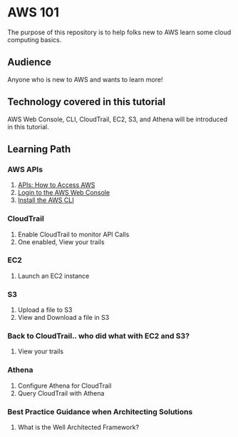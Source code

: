# AWS 101
The purpose of this repository is to help folks new to AWS learn some cloud computing basics.

## Audience
Anyone who is new to AWS and wants to learn more!

## Technology covered in this tutorial
AWS Web Console, CLI, CloudTrail, EC2, S3, and Athena will be introduced in this tutorial.

## Learning Path

### AWS APIs
1. [APIs: How to Access AWS](API_and_Console/intro.md)
1. [Login to the AWS Web Console](API_and_Console/login_to_console.md)
1. [Install the AWS CLI](API_and_Console/intrall_cli.md)

### CloudTrail
1. Enable CloudTrail to monitor API Calls
1. One enabled, View your trails

### EC2
1. Launch an EC2 instance

### S3
1. Upload a file to S3
1. View and Download a file in S3

### Back to CloudTrail.. who did what with EC2 and S3?
1. View your trails

### Athena
1. Configure Athena for CloudTrail
1. Query CloudTrail with Athena

### Best Practice Guidance when Architecting Solutions
1. What is the Well Architected Framework?
